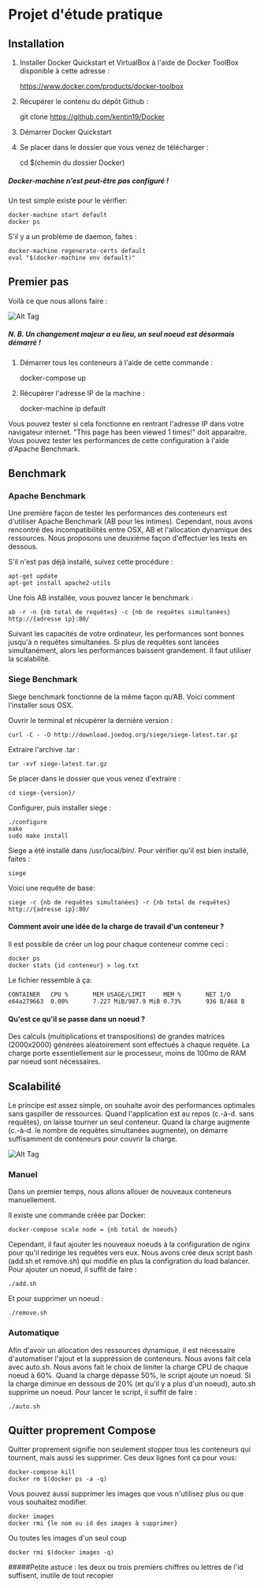 Projet d'étude pratique
=======================

Installation
------------

1) Installer Docker Quickstart et VirtualBox à l'aide de Docker ToolBox disponible à cette adresse :

	https://www.docker.com/products/docker-toolbox

2) Récupérer le contenu du dépôt Github : 
	
	git clone https://github.com/kentin19/Docker

3) Démarrer Docker Quickstart

4) Se placer dans le dossier que vous venez de télécharger :

	cd $(chemin du dossier Docker)

##### Docker-machine n'est peut-être pas configuré !

Un test simple existe pour le vérifier:

	docker-machine start default
	docker ps

S'il y a un problème de daemon, faites :

	docker-machine regenerate-certs default
	eval "$(docker-machine env default)"

Premier pas
-----------

Voilà ce que nous allons faire :


![Alt Tag](https://github.com/kentin19/Docker/raw/master/ressource/img1.png)

##### N. B. Un changement majeur a eu lieu, un seul noeud est désormais démarré !

1) Démarrer tous les conteneurs à l'aide de cette commande :

	docker-compose up

2) Récupérer l'adresse IP de la machine :

	docker-machine ip default

Vous pouvez tester si cela fonctionne en rentrant l'adresse IP dans votre navigateur internet. "This page has been viewed 1 times!" doit apparaitre. Vous pouvez tester les performances de cette configuration à l'aide d'Apache Benchmark.

Benchmark
---------

### Apache Benchmark

Une première façon de tester les performances des conteneurs est d'utiliser Apache Benchmark (AB pour les intimes). Cependant, nous avons rencontré des incompatibilités entre OSX, AB et l'allocation dynamique des ressources. Nous proposons une deuxième façon d'effectuer les tests en dessous.

S'il n'est pas déjà installé, suivez cette procédure :

	apt-get update
	apt-get install apache2-utils

Une fois AB installée, vous pouvez lancer le benchmark :
	
	ab -r -n {nb total de requêtes} -c {nb de requêtes simultanées} http://{adresse ip}:80/

Suivant les capacités de votre ordinateur, les performances sont bonnes jusqu'à n requêtes simultanées. Si plus de requêtes sont lancées simultanément, alors les performances baissent grandement. Il faut utiliser la scalabilité.

### Siege Benchmark

Siege benchmark fonctionne de la même façon qu’AB. Voici comment l'installer sous OSX.

Ouvrir le terminal et récupérer la dernière version :

	curl -C - -O http://download.joedog.org/siege/siege-latest.tar.gz

Extraire l'archive .tar :

	tar -xvf siege-latest.tar.gz

Se placer dans le dossier que vous venez d'extraire :

	cd siege-{version}/

Configurer, puis installer siege :

	./configure
	make
	sudo make install

Siege a été installé dans /usr/local/bin/. Pour vérifier qu'il est bien installé, faites :

	siege

Voici une requête de base: 

	siege -c {nb de requêtes simultanées} -r {nb total de requêtes} http://{adresse ip}:80/

#### Comment avoir une idée de la charge de travail d'un conteneur ?

Il est possible de créer un log pour chaque conteneur comme ceci :
	
	docker ps
	docker stats {id conteneur} > log.txt
	
Le fichier ressemble à ça:

	CONTAINER	CPU %		MEM USAGE/LIMIT		MEM %		NET I/O
	e64a279663	0.00%		7.227 MiB/987.9 MiB	0.73%		936 B/468 B

#### Qu'est ce qu'il se passe dans un noeud ?

Des calculs (multiplications et transpositions) de grandes matrices (2000x2000) générées aléatoirement sont effectués à chaque requête. La charge porte essentiellement sur le processeur, moins de 100mo de RAM par noeud sont nécessaires. 

Scalabilité
-----------

Le principe est assez simple, on souhaite avoir des performances optimales sans gaspiller de ressources. Quand l'application est au repos (c.-à-d. sans requêtes), on laisse tourner un seul conteneur. Quand la charge augmente (c.-à-d. le nombre de requêtes simultanées augmente), on démarre suffisamment de conteneurs pour couvrir la charge.

![Alt Tag](https://github.com/kentin19/Docker/raw/master/ressource/img2.png)


### Manuel

Dans un premier temps, nous allons allouer de nouveaux conteneurs manuellement.

Il existe une commande créée par Docker:
	
	docker-compose scale node = {nb total de noeuds}

Cependant, il faut ajouter les nouveaux noeuds à la configuration de nginx pour qu'il redirige les requêtes vers eux. Nous avons crée deux script bash (add.sh et remove.sh) qui modifie en plus la configration du load balancer. 
Pour ajouter un noeud, il suffit de faire : 
	
	./add.sh

Et pour supprimer un noeud : 

	./remove.sh

### Automatique

Afin d'avoir un allocation des ressources dynamique, il est nécessaire d'automatiser l'ajout et la suppréssion de conteneurs. Nous avons fait cela avec auto.sh. Nous avons fait le choix de limiter la charge CPU de chaque noeud à 60%. Quand la charge dépasse 50%, le script ajoute un noeud. Si la charge diminue en dessous de 20% (et qu'il y a plus d'un noeud), auto.sh supprime un noeud.
Pour lancer le script, il suffit de faire : 

	./auto.sh

Quitter proprement Compose
--------------------------

Quitter proprement signifie non seulement stopper tous les conteneurs qui tournent, mais aussi les supprimer. Ces deux lignes font ça pour vous:

	docker-compose kill
	docker rm $(docker ps -a -q)

Vous pouvez aussi supprimer les images que vous n'utilisez plus ou que vous souhaitez modifier. 
	
	docker images
	docker rmi {le nom ou id des images à supprimer}
	
Ou toutes les images d'un seul coup

	docker rmi $(docker images -q)

#####Petite astuce : les deux ou trois premiers chiffres ou lettres de l'id suffisent, inutile de tout recopier
